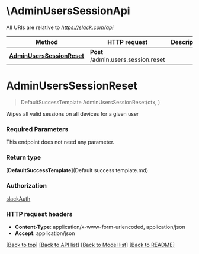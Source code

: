 # \AdminUsersSessionApi

All URIs are relative to *https://slack.com/api*

Method | HTTP request | Description
------------- | ------------- | -------------
[**AdminUsersSessionReset**](AdminUsersSessionApi.md#AdminUsersSessionReset) | **Post** /admin.users.session.reset | 


# **AdminUsersSessionReset**
> DefaultSuccessTemplate AdminUsersSessionReset(ctx, )


Wipes all valid sessions on all devices for a given user

### Required Parameters
This endpoint does not need any parameter.

### Return type

[**DefaultSuccessTemplate**](Default success template.md)

### Authorization

[slackAuth](../README.md#slackAuth)

### HTTP request headers

 - **Content-Type**: application/x-www-form-urlencoded, application/json
 - **Accept**: application/json

[[Back to top]](#) [[Back to API list]](../README.md#documentation-for-api-endpoints) [[Back to Model list]](../README.md#documentation-for-models) [[Back to README]](../README.md)

